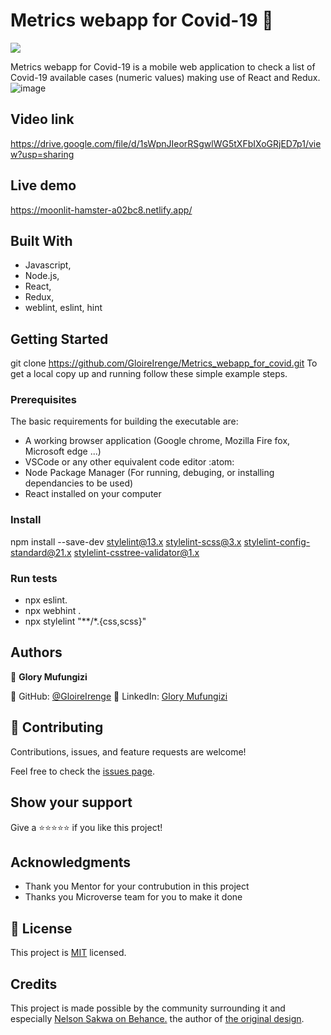 # Metrics webapp for Covid-19 :diamond_shape_with_a_dot_inside:
![](https://img.shields.io/badge/Microverse-blueviolet)

Metrics webapp for Covid-19 is a mobile web application to check a list of Covid-19 available cases (numeric values) making use of React and Redux.
![image](https://user-images.githubusercontent.com/37586807/194730923-4cd78927-9b3f-4fd2-b14d-573f843dbd9a.png)
## Video link
https://drive.google.com/file/d/1sWpnJIeorRSgwlWG5tXFbIXoGRjED7p1/view?usp=sharing

## Live demo
https://moonlit-hamster-a02bc8.netlify.app/

## Built With
- Javascript,
- Node.js,
- React,
- Redux,
- weblint, eslint, hint

## Getting Started
git clone https://github.com/GloireIrenge/Metrics_webapp_for_covid.git
To get a local copy up and running follow these simple example steps.

### Prerequisites
The basic requirements for building the executable are:

- A working browser application (Google chrome, Mozilla Fire fox, Microsoft edge ...)
- VSCode or any other equivalent code editor :atom:
- Node Package Manager (For running, debuging, or installing dependancies to be used)
- React installed on your computer

### Install
npm install --save-dev stylelint@13.x stylelint-scss@3.x stylelint-config-standard@21.x stylelint-csstree-validator@1.x

### Run tests
- npx eslint.
- npx webhint .
- npx stylelint "**/*.{css,scss}"

## Authors

👤 **Glory Mufungizi**

:diamond_shape_with_a_dot_inside: GitHub: [@GloireIrenge](https://github.com/GloireIrenge)
:diamond_shape_with_a_dot_inside: LinkedIn: [Glory Mufungizi](https://www.linkedin.com/in/glory-mufungizi-678940202/)


## 🤝 Contributing

Contributions, issues, and feature requests are welcome!

Feel free to check the [issues page](../../issues/).

## Show your support

Give a ⭐️⭐️⭐️⭐️⭐️ if you like this project!

## Acknowledgments

- Thank you Mentor for your contrubution in this project
- Thanks you Microverse team for you to make it done



## 📝 License

This project is [MIT](./MIT.md) licensed.

## Credits
This project is made possible by the community surrounding it and especially  [Nelson Sakwa on Behance.](https://www.behance.net/sakwadesignstudio)  the author of [the original design](https://creativecommons.org/licenses/by-nc/4.0/).

